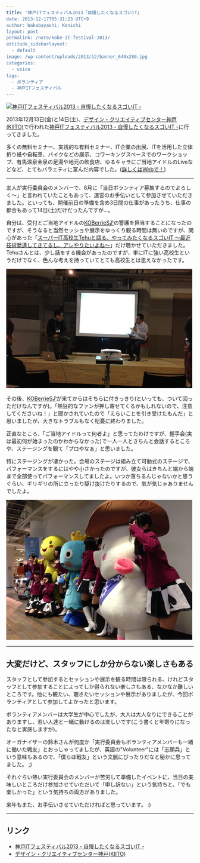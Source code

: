 ```yaml
---
title: '神戸ITフェスティバル2013「自慢したくなるスゴいIT」
date: 2013-12-17T05:31:23 UTC+9
author: Wakabayashi, Kenichi
layout: post
permalink: /note/kobe-it-festival-2013/
attitude_sidebarlayout:
  - default
image: /wp-content/uploads/2013/12/banner_640x280.jpg
categories:
  - voice
tags:
  - ボランティア
  - 神戸ITフェスティバル
---
```

[![神戸ITフェスティバル2013 - 自慢したくなるスゴいIT -](/assets/images/2013/12/banner_640x280-620x271.jpg)](http://kobe-it-fes.org")

2013年12月13日(金)と14日(土)、[デザイン・クリエイティブセンター神戸(KIITO)](http://kiito.jp)で行われた[神戸ITフェスティバル2013 - 自慢したくなるスゴいIT -](http://kobe-it-fes.org)に行ってきました。

多くの無料セミナー、実践的な有料セミナー、IT企業の出展、ITを活用した立体折り紙や自転車、バイクなどの展示、コワーキングスペースでのワークショップ、有馬温泉金泉の足湯や地元の飲食店、ゆるキャラにご当地アイドルのLiveなどなど、とてもバラエティに富んだ内容でした。([詳しくはWebで！](http://kobe-it-fes.org))

- - -
友人が実行委員会のメンバーで、8月に「当日ボランティア募集するのでよろしく〜」と言われていたこともあって、運営のお手伝いとして参加させていただきました。といっても、開催前日の準備を含め3日間の仕事があったうち、仕事の都合もあって14日(土)だけだったんですが...。

自分は、受付とご当地アイドルの[KOBerrieS♪](http://www.kobe-pop.com/)の警護を担当することになったのですが、そうなると当然セッショや展示をゆっくり観る時間は無いのですが、関心があった「[スーパーIT高校生Tehuと語る、やってみたくなるスゴいIT 〜最近技術発達してきてるし、アレやりたいよね〜](http://kobe-it-fes.org/kif2013/event/entry-63.html)」だけ聴かせていただきました。
Tehuさんとは、少し話をする機会があったのですが、単にITに強い高校生というだけでなく、色んな考えを持っていてとても高校生とは思えなかったです。

![スーパーIT高校生と村岡さんのセッション](/assets/images/2013/12/super-it.jpg)

その後、[KOBerrieS♪](http://www.kobe-pop.com/)が来てからはそちらに付きっきり(といっても、ついて回っただけなんですが)。「熱狂的なファンが押し寄せてくるかもしれないので、注意してくださいね！」と聞かされていたので「えらいことを引き受けたもんだ」と思いましたが、大きなトラブルもなく杞憂に終わりました。

正直なところ、「ご当地アイドルって何者よ」と思ってたわけですが、握手会(実は最初何が始まったのかわからなかった)で一人一人ときちんと会話するところや、ステージングを観て「プロやなぁ」と思いました。

特にステージングが凄かった。会場のステージは組み立て可動式のステージで、パフォーマンスをするにはやや小さかったのですが、彼女らはきちんと端から端まで全部使ってパフォーマンスしてましたよ。いつか落ちるんじゃないかと思うぐらい、ギリギリの所に立ったり駆け抜けたりするので、気が気じゃありませんでしたよ。

[![ゆるキャラとご当地アイドル](/assets/images/2013/12/2013-12-14-14.58.47.jpg)](/assets/images/2013/12/2013-12-14-14.58.47.jpg)

- - -
## 大変だけど、スタッフにしか分からない楽しさもある
スタッフとして参加するとセッションや展示を観る時間は限られる、けれどスタッフとして参加することによってしか得られない楽しさもある、なかなか難しいところです。他にも観たい、聴きたいセッションや展示がありましたが、今回ボランティアとして参加してよかったと思います。

ボランティアメンバーは大学生が中心でしたが、大人は大人なりにできることがありますし、若い人達と一緒に動けるのは楽しいです(こう書くと年寄りになったなと実感しますが)。

オーガナイザーの鈴木さんが何度か「実行委員会もボランティアメンバーも一緒に働いた戦友」とおっしゃってましたが、英語の"Volunteer"には「志願兵」という意味もあるので、「僕らは戦友」という文脈にぴったりだなと秘かに思ってました。 ;)

それぐらい熱い実行委員会のメンバーが苦労して準備したイベントに、当日の美味しいところだけ参加させていただいて「申し訳ない」という気持ちと、「でも楽しかった」という気持ちの両方がありました。

来年もまた、お手伝いさせていただければと思っています。 :)
- - -
## リンク

- [神戸ITフェスティバル2013 - 自慢したくなるスゴいIT -](http://kobe-it-fes.org)
- [デザイン・クリエイティブセンター神戸(KIITO)](http://kiito.jp)
